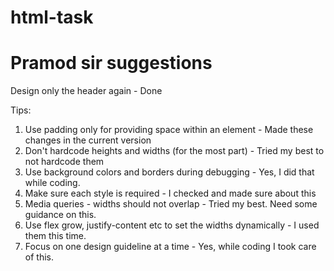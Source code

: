# html-task

# Pramod sir suggestions

Design only the header again - Done

Tips:

1. Use padding only for providing space within an element - Made these changes in the current version
2. Don't hardcode heights and widths (for the most part) - Tried my best to not hardcode them
3. Use background colors and borders during debugging - Yes, I did that while coding.
4. Make sure each style is required - I checked and made sure about this
5. Media queries - widths should not overlap - Tried my best. Need some guidance on this.
6. Use flex grow, justify-content etc to set the widths dynamically - I used them this time.
7. Focus on one design guideline at a time - Yes, while coding I took care of this.
